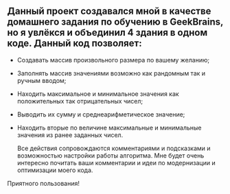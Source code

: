 ## Данный проект создавался мной в качестве домашнего задания по обучению в GeekBrains, но я увлёкся и объединил 4 здания в одном коде. Данный код позволяет:
* Создавать массив произвольного размера по вашему желанию;
* Заполнять массив значениями возможно как рандомным так и ручным вводом;
* Находить максимальное и минимальное значения как положительных так отрицательных чисел;
* Выводить их сумму и среднеарифметическое значение;
* Находить вторые по величине максимальные и минимальные значения из ранее заданных чисел.

    Все действия сопровождаются комментариями и подсказками и возможностью настройки работы алгоритма. 
Мне будет очень интересно почитать ваши комментарии и идеи по модернизации и оптимизации моего кода.

Приятного пользования!